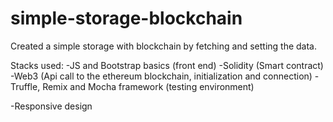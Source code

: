 # simple-storage-blockchain

Created a simple storage with blockchain by fetching and setting the data.

Stacks used: 
-JS and Bootstrap basics (front end)
-Solidity (Smart contract)
-Web3 (Api call to the ethereum blockchain, initialization and connection)
-Truffle, Remix and Mocha framework (testing environment)

-Responsive design